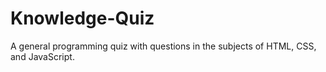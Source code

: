 # Knowledge-Quiz
A general programming quiz with questions in the subjects of HTML, CSS, and JavaScript.
